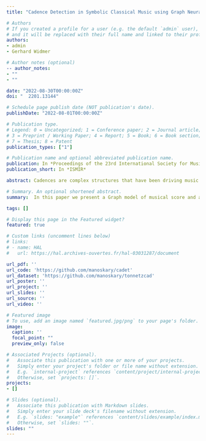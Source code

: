 ```yaml
---
title: "Cadence Detection in Symbolic Classical Music using Graph Neural Networks"

# Authors
# If you created a profile for a user (e.g. the default `admin` user), write the username (folder name) here 
# and it will be replaced with their full name and linked to their profile.
authors:
- admin
- Gerhard Widmer

# Author notes (optional)
-- author_notes:
- ""
- ""

date: "2022-08-30T00:00:00Z"
doi: "  2201.13144"

# Schedule page publish date (NOT publication's date).
publishDate: "2022-08-01T00:00:00Z"

# Publication type.
# Legend: 0 = Uncategorized; 1 = Conference paper; 2 = Journal article;
# 3 = Preprint / Working Paper; 4 = Report; 5 = Book; 6 = Book section;
# 7 = Thesis; 8 = Patent
publication_types: ["1"]

# Publication name and optional abbreviated publication name.
publication: In *Proceedings of the 23rd International Society for Music Information Retrieval Conference*
publication_short: In *ISMIR*

abstract: Cadences are complex structures that have been driving music from the beginning of contrapuntal polyphony until today. Detecting such structures is vital for numerous MIR tasks such as musicological analysis, key detection, or music segmentation. However, automatic cadence detection remains challenging mainly because it involves a combination of high-level musical elements like harmony, voice leading, and rhythm. In this work, we present a graph representation of symbolic scores as an intermediate means to solve the cadence detection task. We approach cadence detection as an imbalanced node classification problem using a Graph Convolutional Network. We obtain results that are roughly on par with the state of the art, and we present a model capable of making predictions at multiple levels of granularity, from individual notes to beats, thanks to the fine-grained, note-by-note representation. Moreover, our experiments suggest that graph convolution can learn non-local features that assist in cadence detection, freeing us from the need of having to devise specialized features that encode non-local context. We argue that this general approach to modeling musical scores and classification tasks has a number of potential advantages, beyond the specific recognition task presented here.

# Summary. An optional shortened abstract.
summary:  In this paper we present a Graph model of musical score and a Graph Neural Network to detect cadences.

tags: []

# Display this page in the Featured widget?
featured: true

# Custom links (uncomment lines below)
# links:
# - name: HAL
#   url: https://hal.archives-ouvertes.fr/hal-03031287/document

url_pdf: ''
url_code: 'https://github.com/manoskary/cadet'
url_dataset: 'https://github.com/manoskary/tonnetzcad'
url_poster: ''
url_project: ''
url_slides: ''
url_source: ''
url_video: ''

# Featured image
# To use, add an image named `featured.jpg/png` to your page's folder. 
image:
  caption: ''
  focal_point: ""
  preview_only: false

# Associated Projects (optional).
#   Associate this publication with one or more of your projects.
#   Simply enter your project's folder or file name without extension.
#   E.g. `internal-project` references `content/project/internal-project/index.md`.
#   Otherwise, set `projects: []`.
projects:
- []

# Slides (optional).
#   Associate this publication with Markdown slides.
#   Simply enter your slide deck's filename without extension.
#   E.g. `slides: "example"` references `content/slides/example/index.md`.
#   Otherwise, set `slides: ""`.
slides: ""
---
```

